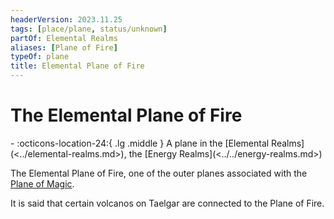 ```yaml
---
headerVersion: 2023.11.25
tags: [place/plane, status/unknown]
partOf: Elemental Realms
aliases: [Plane of Fire]
typeOf: plane
title: Elemental Plane of Fire
---
```

# The Elemental Plane of Fire
<div class="grid cards ext-narrow-margin ext-one-column" markdown>
-    :octicons-location-24:{ .lg .middle } A plane in the [Elemental Realms](<../elemental-realms.md>), the [Energy Realms](<../../energy-realms.md>)  
</div>


The Elemental Plane of Fire, one of the outer planes associated with the [Plane of Magic](<../../plane-of-magic.md>).

It is said that certain volcanos on Taelgar are connected to the Plane of Fire.



